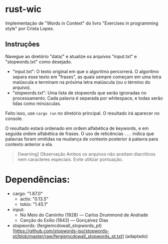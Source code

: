 # rust-wic

Implementação de "Words in Context" do livro "Exercises in programming style" por Crista Lopes.

## Instruções

Navegue ao diretório "data/" e atualize os arquivos "input.txt" e "stopwords.txt" como desejado.

- "input.txt": O texto original em que o algoritmo percorrerá. O algoritmo separa esse texto em "frases", as quais sempre começam em uma letra maiúscula e terminam na próxima letra maiúscula (ou o término do arquivo).
- "stopwords.txt": Uma lista de stopwords que serão ignoradas no processamento. Cada palavra é separada por whitespace, e todas serão lidas como minúsculas.

Feito isso, use `cargo run` no diretório principal. O resultado irá aparecer no console. 

O resultado estará ordenado em ordem alfabética de keywords, e em seguida ordem alfabética de frases. O uso de reticências `...` indica que palavras foram omitidas na mudança de contexto posterior à palavra para contexto anterior a ela. 

> [!warning] Observação
> Ambos os arquivos não aceitam diacríticos nem caracteres especiais. Evite utilizar pontuação.

# Dependências:

- cargo: "1.87.0"
    - actix: "0.13.5"
    - tokio: "1.45.1"
- input:
    - No Meio do Caminho (1928) — Carlos Drummond de Andrade
    - Canção do Exílio (1843) — Gonçalvez Dias
- stopwords: (fergiemcdowall_stopwords_pt)[https://github.com/stopwords-iso/stopwords-pt/blob/master/raw/fergiemcdowall_stopwords_pt.txt] (adaptado)